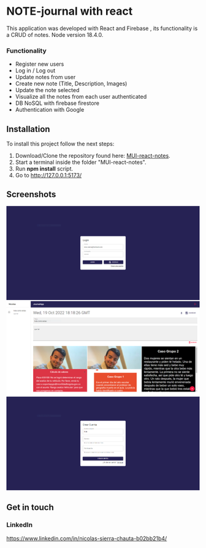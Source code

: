 # NOTE-journal with react
This application was developed with React and Firebase , its functionality is a CRUD of notes. Node version 18.4.0.

### Functionality
- Register new users
- Log in / Log out
- Update notes from user
- Create new note (Title, Description, Images)
- Update the note selected
- Visualize all the notes from each user authenticated
- DB NoSQL with firebase firestore
- Authentication with Google

## Installation
To install this project follow the next steps:
1.  Download/Clone the repository found here: [MUI-react-notes](https://github.com/Nicolas0611/MUI-react-notes).
5.  Start a terminal inside the folder "MUI-react-notes".
6.  Run **npm install** script.
8.  Go to http://127.0.0.1:5173/

## Screenshots
<p float="left">
  <img src="https://github.com/Nicolas0611/MUI-react-notes/blob/master/src/screenshots/01.PNG">
 <img src="https://github.com/Nicolas0611/MUI-react-notes/blob/master/src/screenshots/02.PNG">
 <img src="https://github.com/Nicolas0611/MUI-react-notes/blob/master/src/screenshots/03.PNG">
</p>

## Get in touch
### LinkedIn
https://www.linkedin.com/in/nicolas-sierra-chauta-b02bb21b4/
